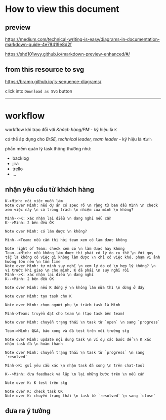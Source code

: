 # How to view this document

## preview

https://medium.com/technical-writing-is-easy/diagrams-in-documentation-markdown-guide-4e78419e8d2f

https://shd101wyy.github.io/markdown-preview-enhanced/#/

## from this resource to svg
https://bramp.github.io/js-sequence-diagrams/

click into `Download as SVG` button

---

# workflow

workflow khi trao đổi với *Khách hàng/PM* - ký hiệu là `K`

có thể áp dụng cho *BrSE, technical leader, team leader* - ký hiệu là `Mình`

phần mềm quản lý task thông thường như:
- backlog
- jira
- trello
- ...

## nhận yêu cầu từ khách hàng

```sequence
K->Mình: nói việc muốn làm
Note over Mình: nếu dự án có spec rõ \n ràng từ ban đầu Mình \n check xem việc này \n có trong trách \n nhiệm của mình \n không?

Mình-->K: xác nhận lại điều \n đang nghĩ nếu cần
K-->Mình: 2 bên đều OK

Note over Mình: có làm được \n không?

Mình-->Team: nếu cần thì hỏi team xem có làm được không

Note right of Team: check xem có \n làm được hay không
Team-->Mình: nếu không làm được thì phải có lý do cụ thể \n Với quy tắc là không có việc gì không làm được \n chỉ có việc khó, phạm vi ảnh hưởng lớn nên \n tốn time
Note over Mình: tự mình suy nghĩ \n xem lý do có \n hợp lý không? \n vì trước khi giao \n cho mình, K đã phải \n suy nghĩ rồi
Mình-->K: xác nhận lại điều \n đang nghĩ
K-->Mình: 2 bên đều OK

Note over Mình: nếu K đồng ý \n không làm nữa thì \n dừng ở đây

Note over Mình: tạo task cho K

Note over Mình: chọn người phụ \n trách task là Mình

Mình->Team: truyền đạt cho team \n (tạo task bên team)

Note over Mình: chuyển trạng thái \n task từ `open` \n sang `progress`

Team->Mình: Q&A, báo xong và đã test trên môi trường stg

Note over Mình: update nội dung task \n ví dụ các bước để \n K xác nhận task đã \n hoàn thành

Note over Mình: chuyển trạng thái \n task từ `progress` \n sang `resolved`

Mình->K: gửi yêu cầu xác \n nhận task đã xong \n trên chat-tool

K-->Mình: đưa feedback và lặp \n lại những bước trên \n nếu cần

Note over K: K test trên stg

Note over K: check task OK
Note over K: chuyển trạng thái \n task từ `resolved` \n sang `close`

```

## đưa ra ý tưởng

```sequence
```
